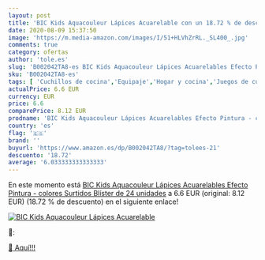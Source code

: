 ```yaml
---
layout: post
title: 'BIC Kids Aquacouleur Lápices Acuarelable con un 18.72 % de descuento'
date: 2020-08-09 15:37:50
image: 'https://m.media-amazon.com/images/I/51+HLVhZrRL._SL400_.jpg'
comments: true
category: ofertas
author: 'tole.es'
slug: 'B002042TA8-es BIC Kids Aquacouleur Lápices Acuarelables Efecto Pintura -...'
sku: 'B002042TA8-es'
tags: [ 'Cuchillos de cocina','Equipaje','Hogar y cocina','Juegos de cuchillos de cocina','Mochilas','Mochilas tipo casual','Utensilios de cocina','lápices', ]
actualPrice: 6.6 EUR
currency: EUR
price: 6.6
comparePrice: 8.12 EUR
prodname: 'BIC Kids Aquacouleur Lápices Acuarelables Efecto Pintura - colores Surtidos  Blíster de 24 unidades'
country: 'es'
flag: '🇪🇸'
brand: ''
buyurl: 'https://www.amazon.es/dp/B002042TA8/?tag=tolees-21'
descuento: '18.72'
average: '6.033333333333333'
---
```


En este momento está [BIC Kids Aquacouleur Lápices Acuarelables Efecto Pintura - colores Surtidos  Blíster de 24 unidades](https://www.amazon.es/dp/B002042TA8/?tag=tolees-21) a 6.6 EUR (original: 8.12 EUR) (18.72 %  de descuento) en el siguiente enlace!

[![BIC Kids Aquacouleur Lápices Acuarelable](https://m.media-amazon.com/images/I/51+HLVhZrRL._SL400_.jpg)](https://www.amazon.es/dp/B002042TA8/?tag=tolees-21)

🔎:


[🛒 Aquí!!!](https://www.amazon.es/dp/B002042TA8/?tag=tolees-21)
